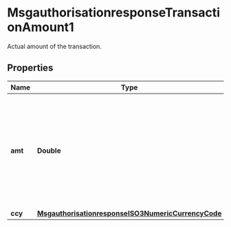 

# MsgauthorisationresponseTransactionAmount1

Actual amount of the transaction.
## Properties

Name | Type | Description | Notes
------------ | ------------- | ------------- | -------------
**amt** | **Double** | Amount of the transaction expressed in the currency of the terminal or as a reversed amount of a previous authorisation. ISO 8583 bit 4. |  [optional]
**ccy** | [**MsgauthorisationresponseISO3NumericCurrencyCode**](MsgauthorisationresponseISO3NumericCurrencyCode.md) |  |  [optional]



